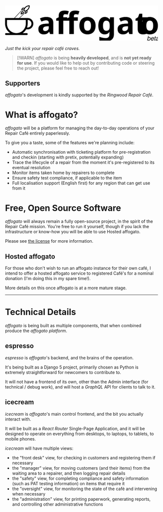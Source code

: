 ![Logo.svg](docs/img/Logo.svg)

_Just the kick your repair café craves._

> [!WARN]
> _affogato_ is being **heavily developed**, and is **not yet ready for use**.
> If you would like to help out by contributing code or steering the project, please feel free to reach out!

## Supporters

_affogato_'s development is kindly supported by the _Ringwood Repair Café_.

# What is affogato?

_affogato_ will be a platform for managing the day-to-day operations of your Repair Café entirely paperlessly.

To give you a taste, some of the features we're planning include:

* Automatic synchronisation with ticketing platform for pre-registration and checkin (starting with pretix, potentially
  expanding)
* Trace the lifecycle of a repair from the moment it's pre-registered to its eventual resolution
* Monitor items taken home by repairers to complete
* Ensure safety test compliance, if applicable to the item
* Full localisation support (English first) for any region that can get use from it

# Free, Open Source Software

_affogato_ will always remain a fully open-source project, in the spirit of the Repair Café mission. You're free to run
it
yourself, though if you lack the infrastructure or know-how you will be able to use Hosted affogato.

Please see [the license](LICENSE.md) for more information.

## Hosted affogato

For those who don't wish to run an affogato instance for their own café, I intend to offer a hosted affogato service to
registered Café's for a nominal donation (I'm doing this in my spare time!).

More details on this once affogato is at a more mature stage.

---

# Technical Details

_affogato_ is being built as multiple components, that when combined produce the _affogato platform_.

## espresso

_espresso_ is _affogato_'s backend, and the brains of the operation.

It's being built as a Django 5 project, primarily chosen as Python is extremely straightforward for newcomers to
contribute to.

It will not have a frontend of its own, other than the Admin interface (for technical / debug work), and will host a
_GraphQL_ API for clients to talk to it.

## icecream

_icecream_ is _affogato_'s main control frontend, and the bit you actually interact with.

It will be built as a _React Router_ Single-Page Application, and it will be designed to operate on everything from
desktops, to laptops, to tablets, to mobile phones.

_icecream_ will have multiple views:

* the "front desk" view, for checking in customers and registering them if necessary
* the "manager" view, for moving customers (and their items) from the waiting area to a repairer, and then logging
  repair details
* the "safety" view, for completing compliance and safety information (such as PAT testing information) on items that
  require it
* the "oversight" view, for monitoring the state of the café and intervening when necessary
* the "administration" view, for printing paperwork, generating reports, and controlling other administrative functions
